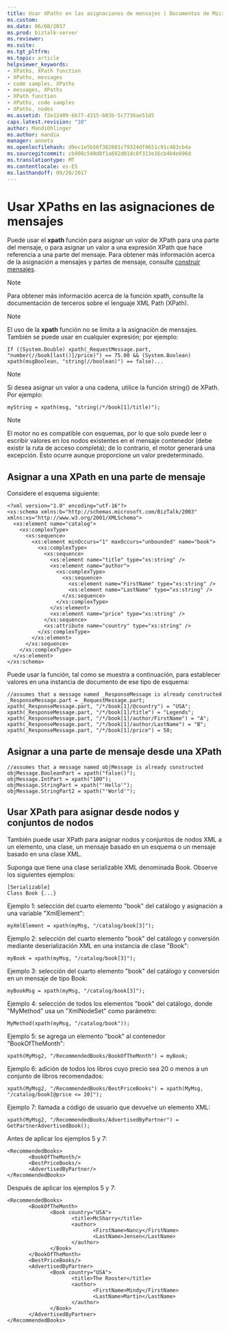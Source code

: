 ```yaml
---
title: Usar XPaths en las asignaciones de mensajes | Documentos de Microsoft
ms.custom: 
ms.date: 06/08/2017
ms.prod: biztalk-server
ms.reviewer: 
ms.suite: 
ms.tgt_pltfrm: 
ms.topic: article
helpviewer_keywords:
- XPaths, XPath function
- XPaths, messages
- code samples, XPaths
- messages, XPaths
- XPath function
- XPaths, code samples
- XPaths, nodes
ms.assetid: f2e12409-bb77-4315-b03b-5c7736ae51d5
caps.latest.revision: "10"
author: MandiOhlinger
ms.author: mandia
manager: anneta
ms.openlocfilehash: d9ec1e5b56f382601c79324df8651c91c483cb4a
ms.sourcegitcommit: cb908c540d8f1a692d01dc8f313e16cb4b4e696d
ms.translationtype: MT
ms.contentlocale: es-ES
ms.lasthandoff: 09/20/2017
---
```

# <a name="using-xpaths-in-message-assignments"></a>Usar XPaths en las asignaciones de mensajes
Puede usar el **xpath** función para asignar un valor de XPath para una parte del mensaje, o para asignar un valor a una expresión XPath que hace referencia a una parte del mensaje. Para obtener más información acerca de la asignación a mensajes y partes de mensaje, consulte [construir mensajes](../core/constructing-messages.md).  
  
> [!NOTE]
>  Para obtener más información acerca de la función xpath, consulte la documentación de terceros sobre el lenguaje XML Path (XPath).  
  
> [!NOTE]
>  El uso de la **xpath** función no se limita a la asignación de mensajes. También se puede usar en cualquier expresión; por ejemplo:  
  
```  
If ((System.Double) xpath(_RequestMessage.part, "number(//book[last()]/price)") == 75.00 && (System.Boolean) xpath(msgBoolean, "string(//boolean)") == false)...  
```  
  
> [!NOTE]
>  Si desea asignar un valor a una cadena, utilice la función string() de XPath. Por ejemplo:  
  
```  
myString = xpath(msg, "string(/*/book[1]/title)");  
```  
  
> [!NOTE]
>  El motor no es compatible con esquemas, por lo que solo puede leer o escribir valores en los nodos existentes en el mensaje contenedor (debe existir la ruta de acceso completa); de lo contrario, el motor generará una excepción. Esto ocurre aunque proporcione un valor predeterminado.  
  
## <a name="assigning-to-an-xpath-in-a-message-part"></a>Asignar a una XPath en una parte de mensaje  
 Considere el esquema siguiente:  
  
```  
<?xml version="1.0" encoding="utf-16"?>  
<xs:schema xmlns:b="http://schemas.microsoft.com/BizTalk/2003" xmlns:xs="http://www.w3.org/2001/XMLSchema">  
  <xs:element name="catalog">  
    <xs:complexType>  
      <xs:sequence>  
        <xs:element minOccurs="1" maxOccurs="unbounded" name="book">  
          <xs:complexType>  
            <xs:sequence>  
              <xs:element name="title" type="xs:string" />  
              <xs:element name="author">  
                <xs:complexType>  
                  <xs:sequence>  
                    <xs:element name="FirstName" type="xs:string" />  
                    <xs:element name="LastName" type="xs:string" />  
                  </xs:sequence>  
                </xs:complexType>  
              </xs:element>  
              <xs:element name="price" type="xs:string" />  
            </xs:sequence>  
            <xs:attribute name="country" type="xs:string" />  
          </xs:complexType>  
        </xs:element>  
      </xs:sequence>  
    </xs:complexType>  
  </xs:element>  
</xs:schema>  
```  
  
 Puede usar la función, tal como se muestra a continuación, para establecer valores en una instancia de documento de ese tipo de esquema:  
  
```  
//assumes that a message named _ResponseMessage is already constructed  
_ResponseMessage.part = _RequestMessage.part;  
xpath(_ResponseMessage.part, "/*/book[1]/@country") = "USA";  
xpath(_ResponseMessage.part, "/*/book[1]/title") = "Legends";  
xpath(_ResponseMessage.part, "/*/book[1]/author/FirstName") = "A";  
xpath(_ResponseMessage.part, "/*/book[1]/author/LastName") = "B";  
xpath(_ResponseMessage.part, "/*/book[1]/price") = 50;  
```  
  
## <a name="assigning-to-a-message-part-from-an-xpath"></a>Asignar a una parte de mensaje desde una XPath  
  
```  
//assumes that a message named objMessage is already constructed  
objMessage.BooleanPart = xpath("false()");  
objMessage.IntPart = xpath("100");  
objMessage.StringPart = xpath("'Hello'");  
objMessage.StringPart2 = xpath("'World'");  
```  
  
## <a name="using-xpath-to-assign-from-nodes-and-node-sets"></a>Usar XPath para asignar desde nodos y conjuntos de nodos  
 También puede usar XPath para asignar nodos y conjuntos de nodos XML a un elemento, una clase, un mensaje basado en un esquema o un mensaje basado en una clase XML.  
  
 Suponga que tiene una clase serializable XML denominada Book. Observe los siguientes ejemplos:  
  
```  
[Serializable]  
Class Book {...}  
```  
  
 Ejemplo 1: selección del cuarto elemento "book" del catálogo y asignación a una variable "XmlElement":  
  
```  
myXmlElement = xpath(myMsg, "/catalog/book[3]");  
```  
  
 Ejemplo 2: selección del cuarto elemento "book" del catálogo y conversión mediante deserialización XML en una instancia de clase "Book":  
  
```  
myBook = xpath(myMsg, "/catalog/book[3]");  
```  
  
 Ejemplo 3: selección del cuarto elemento "book" del catálogo y conversión en un mensaje de tipo Book:  
  
```  
myBookMsg = xpath(myMsg, "/catalog/book[3]");  
```  
  
 Ejemplo 4: selección de todos los elementos "book" del catálogo, donde "MyMethod" usa un "XmlNodeSet" como parámetro:  
  
```  
MyMethod(xpath(myMsg, "/catalog/book"));  
```  
  
 Ejemplo 5: se agrega un elemento "book" al contenedor "BookOfTheMonth":  
  
```  
xpath(MyMsg2, "/RecommendedBooks/BookOfTheMonth") = myBook;  
```  
  
 Ejemplo 6: adición de todos los libros cuyo precio sea 20 o menos a un conjunto de libros recomendados:  
  
```  
xpath(MyMsg2, "/RecommendedBooks/BestPriceBooks") = xpath(MyMsg, "/catalog/book[@price <= 20]");  
```  
  
 Ejemplo 7: llamada a código de usuario que devuelve un elemento XML:  
  
```  
xpath(MyMsg2, "/RecommendedBooks/AdvertisedByPartner") = GetPartnerAdvertisedBook();  
```  
  
 Antes de aplicar los ejemplos 5 y 7:  
  
```  
<RecommendedBooks>  
       <BookOfTheMonth/>  
       <BestPriceBooks/>  
       <AdvertisedByPartner/>  
</RecommendedBooks>  
```  
  
 Después de aplicar los ejemplos 5 y 7:  
  
```  
<RecommendedBooks>  
       <BookOfTheMonth>  
              <Book country="USA">  
                     <title>McSharry</title>  
                     <author>  
                            <FirstName>Nancy</FirstName>  
                            <LastName>Jensen</LastName>  
                     </author>  
              </Book>  
       </BookOfTheMonth>  
       <BestPriceBooks/>  
       <AdvertisedByPartner>  
              <Book country="USA">  
                     <title>The Rooster</title>  
                     <author>  
                            <FirstName>Mindy</FirstName>  
                            <LastName>Martin</LastName>  
                     </author>  
              </Book>  
       </AdvertisedByPartner>  
</RecommendedBooks>  
```